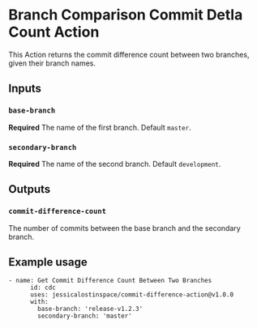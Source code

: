 # Branch Comparison Commit Detla Count Action

This Action returns the commit difference count between two branches, given their branch names.

## Inputs

### `base-branch`

**Required** The name of the first branch. Default `master`.

### `secondary-branch`

**Required** The name of the second branch. Default `development`.

## Outputs

### `commit-difference-count`

The number of commits between the base branch and the secondary branch.

## Example usage

    - name: Get Commit Difference Count Between Two Branches
          id: cdc
          uses: jessicalostinspace/commit-difference-action@v1.0.0
          with:
            base-branch: 'release-v1.2.3' 
            secondary-branch: 'master'
